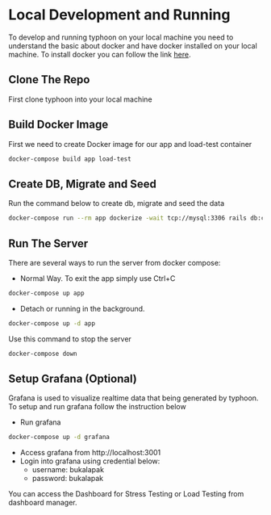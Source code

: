 # Local Development and Running
To develop and running typhoon on your local machine you need to understand the basic about docker and have docker installed on your local machine. To install docker you can follow the link [here](https://github.com/bukalapak/typhoon/blob/main/docs/docker-installation.md).

## Clone The Repo
First clone typhoon into your local machine

## Build Docker Image
First we need to create Docker image for our app and load-test container
```bash
docker-compose build app load-test
```

## Create DB, Migrate and Seed
Run the command below to create db, migrate and seed the data
```bash
docker-compose run --rm app dockerize -wait tcp://mysql:3306 rails db:create db:migrate db:seed
```

## Run The Server
There are several ways to run the server from docker compose:

* Normal Way. To exit the app simply use Ctrl+C
```bash
docker-compose up app
```

* Detach or running in the background.
```bash
docker-compose up -d app
```
Use this command to stop the server
```bash
docker-compose down
```

## Setup Grafana (Optional)
Grafana is used to visualize realtime data that being generated by typhoon. To setup and run grafana follow the instruction below

* Run grafana
```bash
docker-compose up -d grafana
```
* Access grafana from http://localhost:3001
* Login into grafana using credential below:
  * username: bukalapak
  * password: bukalapak

You can access the Dashboard for Stress Testing or Load Testing from dashboard manager.
